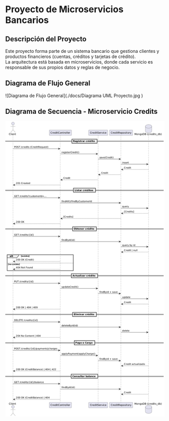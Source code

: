 # Proyecto de Microservicios Bancarios

## Descripción del Proyecto
Este proyecto forma parte de un sistema bancario que gestiona clientes y productos financieros (cuentas, créditos y tarjetas de crédito).  
La arquitectura está basada en microservicios, donde cada servicio es responsable de sus propios datos y reglas de negocio.


## Diagrama de Flujo General
![Diagrama de Flujo General](./docs/Diagrama UML Proyecto.jpg )

## Diagrama de Secuencia - Microservicio Credits
![Diagrama de Secuencia - Credits](./docs/diagrama%20secuencia%20credits.png)
